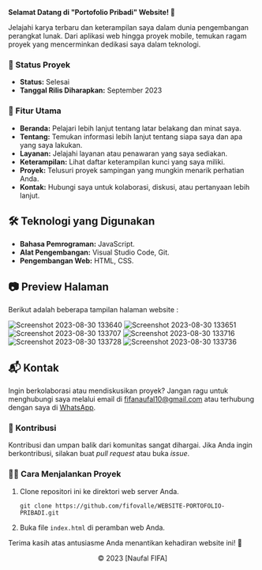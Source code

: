 **Selamat Datang di "Portofolio Pribadi" Website! 🚀**

Jelajahi karya terbaru dan keterampilan saya dalam dunia pengembangan perangkat lunak. Dari aplikasi web hingga proyek mobile, temukan ragam proyek yang mencerminkan dedikasi saya dalam teknologi.

### 🚧 Status Proyek

- **Status:** Selesai
- **Tanggal Rilis Diharapkan:** September 2023

### 🚀 Fitur Utama

- **Beranda:** Pelajari lebih lanjut tentang latar belakang dan minat saya.
- **Tentang:** Temukan informasi lebih lanjut tentang siapa saya dan apa yang saya lakukan.
- **Layanan:** Jelajahi layanan atau penawaran yang saya sediakan.
- **Keterampilan:** Lihat daftar keterampilan kunci yang saya miliki.
- **Proyek:** Telusuri proyek sampingan yang mungkin menarik perhatian Anda.
- **Kontak:** Hubungi saya untuk kolaborasi, diskusi, atau pertanyaan lebih lanjut.

## 🛠️ Teknologi yang Digunakan

- **Bahasa Pemrograman:** JavaScript.
- **Alat Pengembangan:** Visual Studio Code, Git.
- **Pengembangan Web:** HTML, CSS.

## 📷 Preview Halaman

Berikut adalah beberapa tampilan halaman website :

![Screenshot 2023-08-30 133640](https://github.com/fifovalle/WEBSITE-PORTOFOLIO-PRIBADI/assets/90078068/69d7a7f7-4295-4ff1-8ebb-01ab11a28143)
![Screenshot 2023-08-30 133651](https://github.com/fifovalle/WEBSITE-PORTOFOLIO-PRIBADI/assets/90078068/a17d0897-1278-4e90-9403-59da60896ca2)
![Screenshot 2023-08-30 133707](https://github.com/fifovalle/WEBSITE-PORTOFOLIO-PRIBADI/assets/90078068/0b37f2dd-6ae0-40f1-8570-e10f007e7c9b)
![Screenshot 2023-08-30 133716](https://github.com/fifovalle/WEBSITE-PORTOFOLIO-PRIBADI/assets/90078068/933ced45-d721-4437-bc5a-4d73bac06ece)
![Screenshot 2023-08-30 133728](https://github.com/fifovalle/WEBSITE-PORTOFOLIO-PRIBADI/assets/90078068/b270d03a-b110-4d10-b4dd-be513df7c61c)
![Screenshot 2023-08-30 133736](https://github.com/fifovalle/WEBSITE-PORTOFOLIO-PRIBADI/assets/90078068/9c59484e-2d8e-4952-b8b9-2e3baf9b8ea3)

## 📬 Kontak

Ingin berkolaborasi atau mendiskusikan proyek? Jangan ragu untuk menghubungi saya melalui email di [fifanaufal10@gmail.com](mailto:fifanaufal10@gmail.com) atau terhubung dengan saya di [WhatsApp](https://wa.me/+6282318334287).

### 🙏 Kontribusi

Kontribusi dan umpan balik dari komunitas sangat dihargai. Jika Anda ingin berkontribusi, silakan buat _pull request_ atau buka _issue_.

### 👨‍💻 Cara Menjalankan Proyek

1. Clone repositori ini ke direktori web server Anda.

   ```
   git clone https://github.com/fifovalle/WEBSITE-PORTOFOLIO-PRIBADI.git
   ```
   
2. Buka file `index.html` di peramban web Anda.

Terima kasih atas antusiasme Anda menantikan kehadiran website ini! 🙌

<div align="center">
  &copy; 2023 [Naufal FIFA]
</div>
